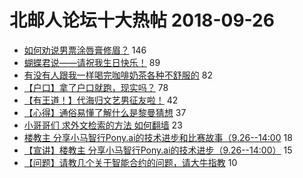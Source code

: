 # 北邮人论坛十大热帖 2018-09-26

- [如何劝说男票涂唇膏修眉？](https://bbs.byr.cn/article/Feeling/3080522) 146
- [蝴蝶君说——请祝我生日快乐！](https://bbs.byr.cn/article/Picture/3222113) 89
- [有没有人跟我一样喝完咖啡奶茶各种不舒服的](https://bbs.byr.cn/article/Talking/6048621) 82
- [【户口】拿了户口就跑，现实吗？](https://bbs.byr.cn/article/Job/1990584) 78
- [【有王道！】代海归文艺男征友啦！](https://bbs.byr.cn/article/Friends/1890989) 42
- [【心得】通俗易懂了解什么是黎曼猜想](https://bbs.byr.cn/article/MobileInternet/8724) 37
- [小哥哥们 求外文检索的方法 如何翻墙](https://bbs.byr.cn/article/CampusCard/20615) 23
- [楼教主 分享小马智行Pony.ai的技术进步和比赛故事（9.26--14:00](https://bbs.byr.cn/article/ACM_ICPC/96617) 18
- [【宣讲】楼教主 分享小马智行Pony.ai的技术进步（9.26--14:00）](https://bbs.byr.cn/article/IT/48581) 15
- [【问题】请教几个关于智能合约的问题，请大牛指教](https://bbs.byr.cn/article/Golang/1217) 10


